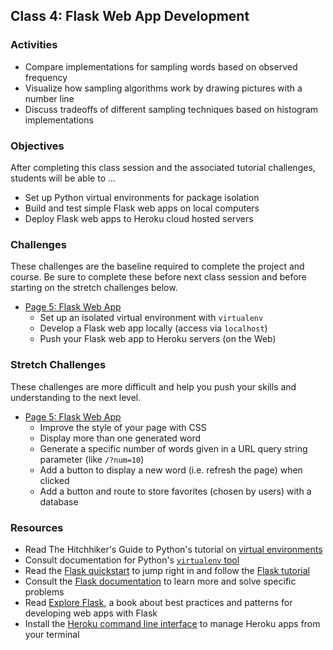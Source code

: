 ## Class 4: Flask Web App Development

### Activities
- Compare implementations for sampling words based on observed frequency
- Visualize how sampling algorithms work by drawing pictures with a number line
- Discuss tradeoffs of different sampling techniques based on histogram implementations

### Objectives
After completing this class session and the associated tutorial challenges, students will be able to ...
- Set up Python virtual environments for package isolation
- Build and test simple Flask web apps on local computers
- Deploy Flask web apps to Heroku cloud hosted servers

### Challenges
These challenges are the baseline required to complete the project and course.
Be sure to complete these before next class session and before starting on the stretch challenges below.
- [Page 5: Flask Web App]
    - Set up an isolated virtual environment with `virtualenv`
    - Develop a Flask web app locally (access via `localhost`)
    - Push your Flask web app to Heroku servers (on the Web)

### Stretch Challenges
These challenges are more difficult and help you push your skills and understanding to the next level.
- [Page 5: Flask Web App]
    - Improve the style of your page with CSS
    - Display more than one generated word
    - Generate a specific number of words given in a URL query string parameter (like `/?num=10`)
    - Add a button to display a new word (i.e. refresh the page) when clicked
    - Add a button and route to store favorites (chosen by users) with a database

### Resources
- Read The Hitchhiker's Guide to Python's tutorial on [virtual environments]
- Consult documentation for Python's [`virtualenv` tool]
- Read the [Flask quickstart] to jump right in and follow the [Flask tutorial]
- Consult the [Flask documentation] to learn more and solve specific problems
- Read [Explore Flask], a book about best practices and patterns for developing web apps with Flask
- Install the [Heroku command line interface][Heroku CLI] to manage Heroku apps from your terminal


[Page 5: Flask Web App]: https://www.makeschool.com/academy/tutorial/tweet-generator-data-structures-probability-with-python/flask-web-app-ea916e69-cf94-4a51-8fa6-9d4ac013da65
[virtual environments]: http://docs.python-guide.org/en/latest/dev/virtualenvs/
[`virtualenv` tool]: https://virtualenv.pypa.io/en/stable/
[Flask]: http://flask.pocoo.org/
[Flask documentation]: http://flask.pocoo.org/docs/0.11/
[Flask quickstart]: http://flask.pocoo.org/docs/0.11/quickstart/
[Flask tutorial]: http://flask.pocoo.org/docs/0.11/tutorial/
[Explore Flask]: https://exploreflask.com/en/latest/
[Heroku CLI]: https://devcenter.heroku.com/articles/heroku-cli

